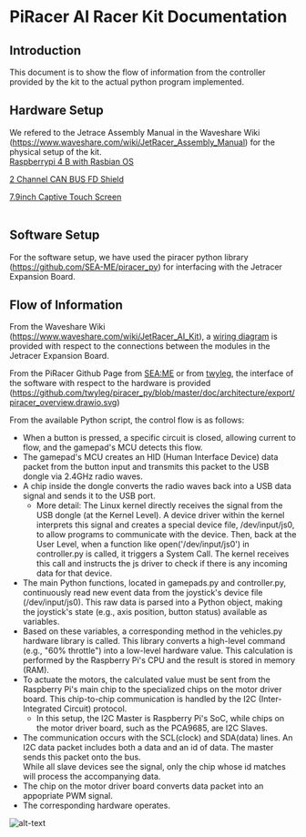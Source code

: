 # **PiRacer AI Racer Kit Documentation**

## Introduction

This document is to show the flow of information from the controller provided by the kit to the actual python program implemented.
</br>

## Hardware Setup

We refered to the Jetrace Assembly Manual in the Waveshare Wiki (https://www.waveshare.com/wiki/JetRacer_Assembly_Manual) for the physical setup of the kit.</br>
[Raspberrypi 4 B with Rasbian OS](https://www.raspberrypi.com/documentation/computers/getting-started.html)</br>

[2 Channel CAN BUS FD Shield](https://wiki.seeedstudio.com/2-Channel-CAN-BUS-FD-Shield-for-Raspberry-Pi/)</br>

[7.9inch Captive Touch Screen](https://www.waveshare.com/7.9inch-hdmi-lcd.htm)</br>
</br>

## Software Setup

For the software setup, we have used the piracer python library (https://github.com/SEA-ME/piracer_py) for interfacing with the Jetracer Expansion Board. 
</br>

## Flow of Information

From the Waveshare Wiki (https://www.waveshare.com/wiki/JetRacer_AI_Kit), a [wiring diagram](https://files.waveshare.com/upload/4/4a/JetRacer_Schematic.pdf) is provided with respect to the connections between the modules in the Jetracer Expansion Board.

From the PiRacer Github Page from [SEA:ME](https://github.com/SEA-ME/piracer_py/tree/master) or from [twyleg](https://github.com/twyleg/piracer_py/tree/master), the interface of the software with respect to the hardware is provided (https://github.com/twyleg/piracer_py/blob/master/doc/architecture/export/piracer_overview.drawio.svg)

From the available Python script, the control flow is as follows:

- When a button is pressed, a specific circuit is closed, allowing current to flow, and the gamepad's MCU detects this flow.
- The gamepad's MCU creates an HID (Human Interface Device) data packet from the button input and transmits this packet to the USB dongle via 2.4GHz radio waves.
- A chip inside the dongle converts the radio waves back into a USB data signal and sends it to the USB port.
    - More detail: The Linux kernel directly receives the signal from the USB dongle (at the Kernel Level). 
    A device driver within the kernel interprets this signal and creates a special device file, /dev/input/js0, to allow programs to communicate with the device. 
    Then, back at the User Level, when a function like open('/dev/input/js0') in controller.py is called, it triggers a System Call. 
    The kernel receives this call and instructs the js driver to check if there is any incoming data for that device.
- The main Python functions, located in gamepads.py and controller.py, continuously read new event data from the joystick's device file (/dev/input/js0). 
This raw data is parsed into a Python object, making the joystick's state (e.g., axis position, button status) available as variables.
- Based on these variables, a corresponding method in the vehicles.py hardware library is called. This library converts a high-level command (e.g., "60% throttle") into a low-level hardware value. This calculation is performed by the Raspberry Pi's CPU and the result is stored in memory (RAM).
- To actuate the motors, the calculated value must be sent from the Raspberry Pi's main chip to the specialized chips on the motor  driver board. This chip-to-chip communication is handled by the I2C (Inter-Integrated Circuit) protocol.
    - In this setup, the I2C Master is Raspberry Pi's SoC, while chips on the motor driver board, such as the PCA9685, are I2C Slaves.
- The communication occurs with the SCL(clock) and SDA(data) lines. 
An I2C data packet includes both a data and an id of data. 
The master sends this packet onto the bus.  
While all slave devices see the signal, only the chip whose id matches will process the accompanying data.
- The chip on the motor driver board converts data packet into an appopriate PWM signal.
- The corresponding hardware operates.


![alt-text](https://github.com/SkySom13/DES_PiRacer-Assembly/blob/main/Diagrams/InformationFlow_PiRacer.drawio.svg)

</br>
